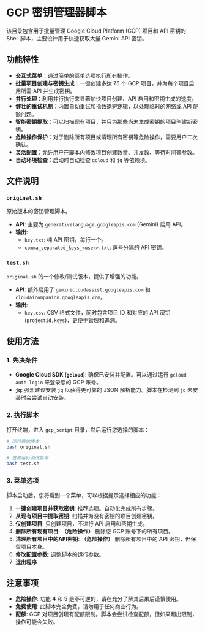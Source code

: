 # GCP 密钥管理器脚本

该目录包含用于批量管理 Google Cloud Platform (GCP) 项目和 API 密钥的 Shell 脚本，主要设计用于快速获取大量 Gemini API 密钥。

## 功能特性

*   **交互式菜单**：通过简单的菜单选项执行所有操作。
*   **批量项目创建与密钥生成**：一键创建多达 75 个 GCP 项目，并为每个项目启用所需 API 并生成密钥。
*   **并行处理**：利用并行执行来显著加快项目创建、API 启用和密钥生成的速度。
*   **健壮的重试机制**：内置自动重试和指数退避逻辑，以处理临时的网络或 API 配额问题。
*   **智能密钥提取**：可以扫描现有项目，并只为那些尚未生成密钥的项目创建新密钥。
*   **危险操作保护**：对于删除所有项目或清理所有密钥等危险操作，需要用户二次确认。
*   **灵活配置**：允许用户在脚本内修改项目创建数量、并发数、等待时间等参数。
*   **自动环境检查**：启动时自动检查 `gcloud` 和 `jq` 等依赖项。

## 文件说明

### `original.sh`

原始版本的密钥管理脚本。

*   **API**: 主要为 `generativelanguage.googleapis.com` (Gemini) 启用 API。
*   **输出**:
    *   `key.txt`: 纯 API 密钥，每行一个。
    *   `comma_separated_keys_<user>.txt`: 逗号分隔的 API 密钥。

### `test.sh`

`original.sh` 的一个修改/测试版本，提供了增强的功能。

*   **API**: 额外启用了 `geminicloudassist.googleapis.com` 和 `cloudaicompanion.googleapis.com`。
*   **输出**:
    *   `key.csv`: CSV 格式文件，同时包含项目 ID 和对应的 API 密钥 (`projectid,keys`)，更便于管理和追溯。

## 使用方法

### 1. 先决条件

*   **Google Cloud SDK (`gcloud`)**: 确保已安装并配置。可以通过运行 `gcloud auth login` 来登录您的 GCP 账号。
*   **`jq`**: 强烈建议安装 `jq` 以获得更可靠的 JSON 解析能力。脚本在检测到 `jq` 未安装时会尝试自动安装。

### 2. 执行脚本

打开终端，进入 `gcp_script` 目录，然后运行您选择的脚本：

```bash
# 运行原始版本
bash original.sh

# 或者运行测试版本
bash test.sh
```

### 3. 菜单选项

脚本启动后，您将看到一个菜单，可以根据提示选择相应的功能：

1.  **一键创建项目并获取密钥**: 推荐选项。自动化完成所有步骤。
2.  **从现有项目中提取密钥**: 扫描并为没有密钥的项目创建密钥。
3.  **仅创建项目**: 只创建项目，不进行 API 启用和密钥生成。
4.  **删除所有现有项目**: **（危险操作）** 删除您 GCP 账号下的所有项目。
5.  **清理所有项目中的API密钥**: **（危险操作）** 删除所有项目中的 API 密钥，但保留项目本身。
6.  **修改配置参数**: 调整脚本的运行参数。
0.  **退出程序**

## 注意事项

*   **危险操作**: 功能 **4** 和 **5** 是不可逆的，请在充分了解其后果后谨慎使用。
*   **免费使用**: 此脚本完全免费，请勿用于任何商业行为。
*   **配额**: GCP 对项目创建有配额限制。脚本会尝试检查配额，但如果超出限制，操作可能会失败。

